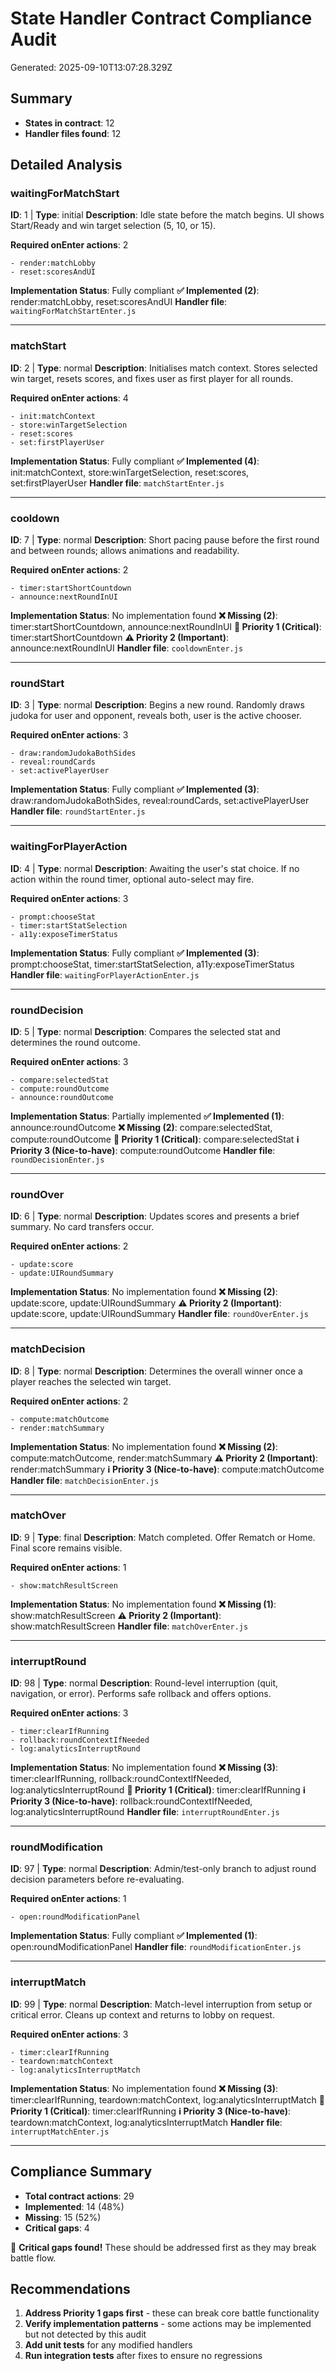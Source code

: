 # State Handler Contract Compliance Audit
Generated: 2025-09-10T13:07:28.329Z

## Summary

- **States in contract**: 12
- **Handler files found**: 12

## Detailed Analysis

### waitingForMatchStart
**ID**: 1 | **Type**: initial
**Description**: Idle state before the match begins. UI shows Start/Ready and win target selection (5, 10, or 15).

**Required onEnter actions**: 2
```
- render:matchLobby
- reset:scoresAndUI
```

**Implementation Status**: Fully compliant
**✅ Implemented (2)**: render:matchLobby, reset:scoresAndUI
**Handler file**: `waitingForMatchStartEnter.js`

---

### matchStart
**ID**: 2 | **Type**: normal
**Description**: Initialises match context. Stores selected win target, resets scores, and fixes user as first player for all rounds.

**Required onEnter actions**: 4
```
- init:matchContext
- store:winTargetSelection
- reset:scores
- set:firstPlayerUser
```

**Implementation Status**: Fully compliant
**✅ Implemented (4)**: init:matchContext, store:winTargetSelection, reset:scores, set:firstPlayerUser
**Handler file**: `matchStartEnter.js`

---

### cooldown
**ID**: 7 | **Type**: normal
**Description**: Short pacing pause before the first round and between rounds; allows animations and readability.

**Required onEnter actions**: 2
```
- timer:startShortCountdown
- announce:nextRoundInUI
```

**Implementation Status**: No implementation found
**❌ Missing (2)**: timer:startShortCountdown, announce:nextRoundInUI
**🚨 Priority 1 (Critical)**: timer:startShortCountdown
**⚠️ Priority 2 (Important)**: announce:nextRoundInUI
**Handler file**: `cooldownEnter.js`

---

### roundStart
**ID**: 3 | **Type**: normal
**Description**: Begins a new round. Randomly draws judoka for user and opponent, reveals both, user is the active chooser.

**Required onEnter actions**: 3
```
- draw:randomJudokaBothSides
- reveal:roundCards
- set:activePlayerUser
```

**Implementation Status**: Fully compliant
**✅ Implemented (3)**: draw:randomJudokaBothSides, reveal:roundCards, set:activePlayerUser
**Handler file**: `roundStartEnter.js`

---

### waitingForPlayerAction
**ID**: 4 | **Type**: normal
**Description**: Awaiting the user's stat choice. If no action within the round timer, optional auto-select may fire.

**Required onEnter actions**: 3
```
- prompt:chooseStat
- timer:startStatSelection
- a11y:exposeTimerStatus
```

**Implementation Status**: Fully compliant
**✅ Implemented (3)**: prompt:chooseStat, timer:startStatSelection, a11y:exposeTimerStatus
**Handler file**: `waitingForPlayerActionEnter.js`

---

### roundDecision
**ID**: 5 | **Type**: normal
**Description**: Compares the selected stat and determines the round outcome.

**Required onEnter actions**: 3
```
- compare:selectedStat
- compute:roundOutcome
- announce:roundOutcome
```

**Implementation Status**: Partially implemented
**✅ Implemented (1)**: announce:roundOutcome
**❌ Missing (2)**: compare:selectedStat, compute:roundOutcome
**🚨 Priority 1 (Critical)**: compare:selectedStat
**ℹ️ Priority 3 (Nice-to-have)**: compute:roundOutcome
**Handler file**: `roundDecisionEnter.js`

---

### roundOver
**ID**: 6 | **Type**: normal
**Description**: Updates scores and presents a brief summary. No card transfers occur.

**Required onEnter actions**: 2
```
- update:score
- update:UIRoundSummary
```

**Implementation Status**: No implementation found
**❌ Missing (2)**: update:score, update:UIRoundSummary
**⚠️ Priority 2 (Important)**: update:score, update:UIRoundSummary
**Handler file**: `roundOverEnter.js`

---

### matchDecision
**ID**: 8 | **Type**: normal
**Description**: Determines the overall winner once a player reaches the selected win target.

**Required onEnter actions**: 2
```
- compute:matchOutcome
- render:matchSummary
```

**Implementation Status**: No implementation found
**❌ Missing (2)**: compute:matchOutcome, render:matchSummary
**⚠️ Priority 2 (Important)**: render:matchSummary
**ℹ️ Priority 3 (Nice-to-have)**: compute:matchOutcome
**Handler file**: `matchDecisionEnter.js`

---

### matchOver
**ID**: 9 | **Type**: final
**Description**: Match completed. Offer Rematch or Home. Final score remains visible.

**Required onEnter actions**: 1
```
- show:matchResultScreen
```

**Implementation Status**: No implementation found
**❌ Missing (1)**: show:matchResultScreen
**⚠️ Priority 2 (Important)**: show:matchResultScreen
**Handler file**: `matchOverEnter.js`

---

### interruptRound
**ID**: 98 | **Type**: normal
**Description**: Round-level interruption (quit, navigation, or error). Performs safe rollback and offers options.

**Required onEnter actions**: 3
```
- timer:clearIfRunning
- rollback:roundContextIfNeeded
- log:analyticsInterruptRound
```

**Implementation Status**: No implementation found
**❌ Missing (3)**: timer:clearIfRunning, rollback:roundContextIfNeeded, log:analyticsInterruptRound
**🚨 Priority 1 (Critical)**: timer:clearIfRunning
**ℹ️ Priority 3 (Nice-to-have)**: rollback:roundContextIfNeeded, log:analyticsInterruptRound
**Handler file**: `interruptRoundEnter.js`

---

### roundModification
**ID**: 97 | **Type**: normal
**Description**: Admin/test-only branch to adjust round decision parameters before re-evaluating.

**Required onEnter actions**: 1
```
- open:roundModificationPanel
```

**Implementation Status**: Fully compliant
**✅ Implemented (1)**: open:roundModificationPanel
**Handler file**: `roundModificationEnter.js`

---

### interruptMatch
**ID**: 99 | **Type**: normal
**Description**: Match-level interruption from setup or critical error. Cleans up context and returns to lobby on request.

**Required onEnter actions**: 3
```
- timer:clearIfRunning
- teardown:matchContext
- log:analyticsInterruptMatch
```

**Implementation Status**: No implementation found
**❌ Missing (3)**: timer:clearIfRunning, teardown:matchContext, log:analyticsInterruptMatch
**🚨 Priority 1 (Critical)**: timer:clearIfRunning
**ℹ️ Priority 3 (Nice-to-have)**: teardown:matchContext, log:analyticsInterruptMatch
**Handler file**: `interruptMatchEnter.js`

---

## Compliance Summary

- **Total contract actions**: 29
- **Implemented**: 14 (48%)
- **Missing**: 15 (52%)
- **Critical gaps**: 4

🚨 **Critical gaps found!** These should be addressed first as they may break battle flow.

## Recommendations

1. **Address Priority 1 gaps first** - these can break core battle functionality
2. **Verify implementation patterns** - some actions may be implemented but not detected by this audit
3. **Add unit tests** for any modified handlers
4. **Run integration tests** after fixes to ensure no regressions
